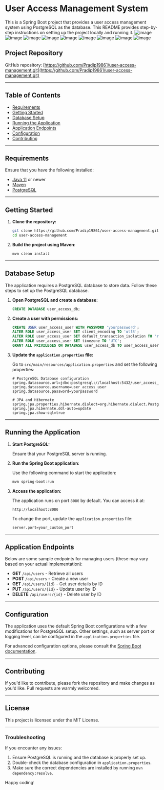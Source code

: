 # User Access Management System

This is a Spring Boot project that provides a user access management system using PostgreSQL as the database. This README provides step-by-step instructions on setting up the project locally and running it. 
![image](https://github.com/user-attachments/assets/d2710243-bd07-45b1-9ad0-19f9bc2fbf13)
![image](https://github.com/user-attachments/assets/4eb454d4-b934-4585-bd37-9953fb00aa13)
![image](https://github.com/user-attachments/assets/3185de77-a41e-4347-a52b-88fa5f74a216)
![image](https://github.com/user-attachments/assets/743266f6-4e51-4fed-ae08-f0061a4c19a5)
![image](https://github.com/user-attachments/assets/30095901-dbce-4e16-8670-b4505b106cb0)
![image](https://github.com/user-attachments/assets/9626d803-e2c6-4697-a015-b69b442fd21f)
![image](https://github.com/user-attachments/assets/3590bb59-c94a-4f22-8aca-63c5b81c20ec)
![image](https://github.com/user-attachments/assets/6666e5f5-db9d-41be-a2c5-063a77eafdcd)
![image](https://github.com/user-attachments/assets/b35b6091-7f1c-423f-86d1-a1ab2025459d)











## Project Repository
GitHub repository: [https://github.com/Pradip19861/user-access-management.git](https://github.com/Pradip19861/user-access-management.git)

---

## Table of Contents

- [Requirements](#requirements)
- [Getting Started](#getting-started)
- [Database Setup](#database-setup)
- [Running the Application](#running-the-application)
- [Application Endpoints](#application-endpoints)
- [Configuration](#configuration)
- [Contributing](#contributing)

---

## Requirements

Ensure that you have the following installed:

- [Java 11](https://www.oracle.com/java/technologies/javase-jdk11-downloads.html) or newer
- [Maven](https://maven.apache.org/download.cgi)
- [PostgreSQL](https://www.postgresql.org/download/)

---

## Getting Started

1. **Clone the repository:**

   ```bash
   git clone https://github.com/Pradip19861/user-access-management.git
   cd user-access-management
   ```

2. **Build the project using Maven:**

   ```bash
   mvn clean install
   ```

---

## Database Setup

The application requires a PostgreSQL database to store data. Follow these steps to set up the PostgreSQL database.

1. **Open PostgreSQL and create a database:**

   ```sql
   CREATE DATABASE user_access_db;
   ```

2. **Create a user with permissions:**

   ```sql
   CREATE USER user_access_user WITH PASSWORD 'yourpassword';
   ALTER ROLE user_access_user SET client_encoding TO 'utf8';
   ALTER ROLE user_access_user SET default_transaction_isolation TO 'read committed';
   ALTER ROLE user_access_user SET timezone TO 'UTC';
   GRANT ALL PRIVILEGES ON DATABASE user_access_db TO user_access_user;
   ```

3. **Update the `application.properties` file:**

   Go to `src/main/resources/application.properties` and set the following properties:

   ```properties
   # PostgreSQL Database configuration
   spring.datasource.url=jdbc:postgresql://localhost:5432/user_access_db
   spring.datasource.username=user_access_user
   spring.datasource.password=yourpassword

   # JPA and Hibernate
   spring.jpa.properties.hibernate.dialect=org.hibernate.dialect.PostgreSQLDialect
   spring.jpa.hibernate.ddl-auto=update
   spring.jpa.show-sql=true
   ```

---

## Running the Application

1. **Start PostgreSQL:**

   Ensure that your PostgreSQL server is running.

2. **Run the Spring Boot application:**

   Use the following command to start the application:

   ```bash
   mvn spring-boot:run
   ```

3. **Access the application:**

   The application runs on port `8080` by default. You can access it at:

   ```
   http://localhost:8080
   ```

   To change the port, update the `application.properties` file:

   ```properties
   server.port=your_custom_port
   ```

---

## Application Endpoints

Below are some sample endpoints for managing users (these may vary based on your actual implementation):

- **GET** `/api/users` - Retrieve all users
- **POST** `/api/users` - Create a new user
- **GET** `/api/users/{id}` - Get user details by ID
- **PUT** `/api/users/{id}` - Update user by ID
- **DELETE** `/api/users/{id}` - Delete user by ID

---

## Configuration

The application uses the default Spring Boot configurations with a few modifications for PostgreSQL setup. Other settings, such as server port or logging level, can be configured in the `application.properties` file.

For advanced configuration options, please consult the [Spring Boot documentation](https://docs.spring.io/spring-boot/docs/current/reference/html/application-properties.html).

---

## Contributing

If you'd like to contribute, please fork the repository and make changes as you'd like. Pull requests are warmly welcomed.

---

## License

This project is licensed under the MIT License.

---

### Troubleshooting

If you encounter any issues:

1. Ensure PostgreSQL is running and the database is properly set up.
2. Double-check the database configuration in `application.properties`.
3. Make sure the correct dependencies are installed by running `mvn dependency:resolve`.

Happy coding!
